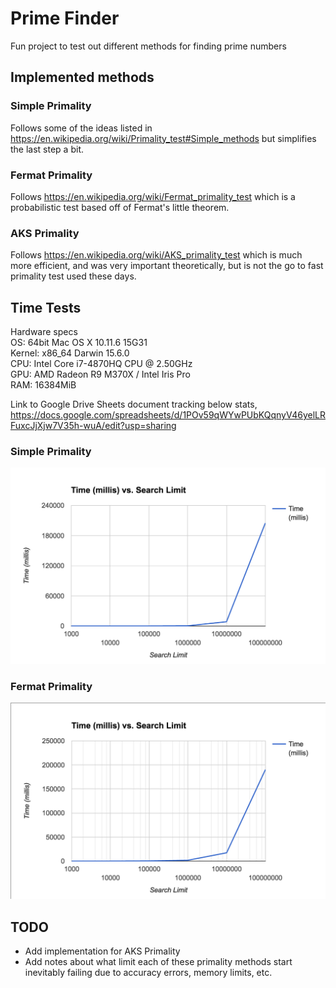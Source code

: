 # Prime Finder

Fun project to test out different methods for finding prime numbers

## Implemented methods

### Simple Primality

Follows some of the ideas listed in https://en.wikipedia.org/wiki/Primality_test#Simple_methods 
but simplifies the last step a bit.

### Fermat Primality

Follows https://en.wikipedia.org/wiki/Fermat_primality_test which is a probabilistic test based off of 
Fermat's little theorem.

### AKS Primality

Follows https://en.wikipedia.org/wiki/AKS_primality_test which is much more efficient, and
was very important theoretically, but is not the go to fast primality test used these days.

## Time Tests

Hardware specs  
OS: 64bit Mac OS X 10.11.6 15G31  
Kernel: x86_64 Darwin 15.6.0  
CPU: Intel Core i7-4870HQ CPU @ 2.50GHz  
GPU: AMD Radeon R9 M370X / Intel Iris Pro  
RAM: 16384MiB 

Link to Google Drive Sheets document tracking below stats, 
https://docs.google.com/spreadsheets/d/1POv59qWYwPUbKQqnyV46yelLRFuxcJjXjw7V35h-wuA/edit?usp=sharing

### Simple Primality

![Simple Graph][image_simple_graph]

### Fermat Primality

![Fermat Graph][image_fermat_graph]

## TODO

* Add implementation for AKS Primality
* Add notes about what limit each of these primality methods start
 inevitably failing due to accuracy errors, memory limits, etc.

[image_simple_graph]: ./images/simple_graph.png "Simple Graph"
[image_fermat_graph]: ./images/fermat_graph.png "Fermat Graph"
